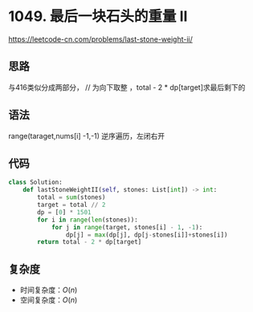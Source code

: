 # 1049. 最后一块石头的重量 II
https://leetcode-cn.com/problems/last-stone-weight-ii/
## 思路
与416类似分成两部分， // 为向下取整 ，total - 2 * dp[target]求最后剩下的
## 语法
range(taraget,nums[i] -1,-1) 逆序遍历，左闭右开
## 代码
```python
class Solution:
    def lastStoneWeightII(self, stones: List[int]) -> int:
        total = sum(stones)
        target = total // 2
        dp = [0] * 1501
        for i in range(len(stones)):
            for j in range(target, stones[i] - 1, -1):
                dp[j] = max(dp[j], dp[j-stones[i]]+stones[i])
        return total - 2 * dp[target]

```
## 复杂度
- 时间复杂度：$O(n)$ 
- 空间复杂度：$O(n)$
         